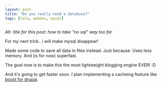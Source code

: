 ```yaml
---
layout: post
title: "Do you really need a database?"
tags: [lola, webdev, mysql]
---
```


*Alt. title for this post: how to take "no sql" way too far*

For my next trick.. i will make mysql disappear!

Made some code to save all data in files instead. Just because. Uses less memory. And (is for now)
superfast.

The goal now is to make this the most lightweight blogging engine EVER! :D

And it's going to get faster soon. I plan implementing a cacheing feature like
[boost for drupal](http://drupal.org/project/boost).